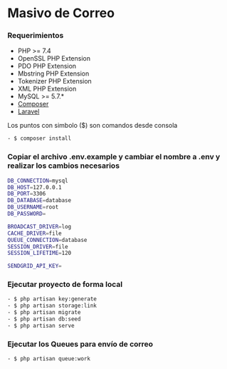 # Masivo de Correo

### Requerimientos

* PHP >= 7.4
* OpenSSL PHP Extension
* PDO PHP Extension
* Mbstring PHP Extension
* Tokenizer PHP Extension
* XML PHP Extension
* MySQL >= 5.7.*
* <a href="https://getcomposer.org/">Composer</a>
* [Laravel](https://laravel.com/docs)

Los puntos con simbolo ($) son comandos desde consola

```sh
- $ composer install
```

### Copiar el archivo .env.example y cambiar el nombre a .env y realizar los cambios necesarios

```sh
DB_CONNECTION=mysql
DB_HOST=127.0.0.1
DB_PORT=3306
DB_DATABASE=database
DB_USERNAME=root
DB_PASSWORD=

BROADCAST_DRIVER=log
CACHE_DRIVER=file
QUEUE_CONNECTION=database
SESSION_DRIVER=file
SESSION_LIFETIME=120

SENDGRID_API_KEY=
```
### Ejecutar proyecto de forma local

```sh
- $ php artisan key:generate
- $ php artisan storage:link
- $ php artisan migrate
- $ php artisan db:seed
- $ php artisan serve
```
### Ejecutar los Queues para envío de correo

```sh
- $ php artisan queue:work

```
